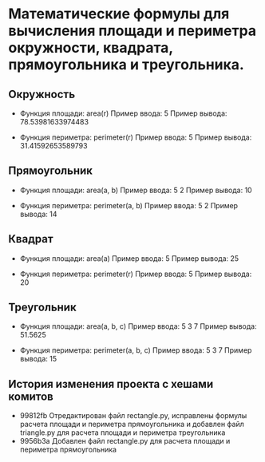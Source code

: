 # Математические формулы для вычисления площади и периметра окружности, квадрата, прямоугольника и треугольника.

## Окружность

- Функция площади: area(r)
Пример ввода: 5
Пример вывода: 78.53981633974483

- Функция периметра: perimeter(r)
Пример ввода: 5
Пример вывода: 31.41592653589793

## Прямоугольник

- Функция площади: area(a, b)
Пример ввода: 5 2
Пример вывода: 10

- Функция периметра: perimeter(a, b)
Пример ввода: 5 2
Пример вывода: 14

## Квадрат

- Функция площади: area(a)
Пример ввода: 5
Пример вывода: 25

- Функция периметра: perimeter(r)
Пример ввода: 5
Пример вывода: 20

## Треугольник

- Функция площади: area(a, b, c)
Пример ввода: 5 3 7
Пример вывода: 51.5625

- Функция периметра: perimeter(a, b, c)
Пример ввода: 5 3 7
Пример вывода: 15

## История изменения проекта с хешами комитов
- 99812fb Отредактирован файл rectangle.py, исправлены формулы расчета площади и периметра прямоугольника и добавлен файл triangle.py для расчета площади и периметра треугольника
- 9956b3a Добавлен файл rectangle.py для расчета площади и периметра прямоугольника

